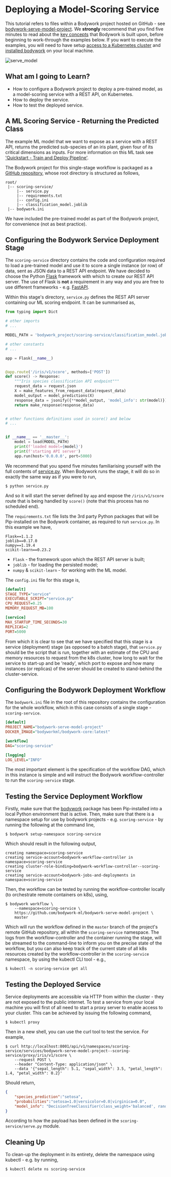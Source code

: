 # Deploying a Model-Scoring Service

This tutorial refers to files within a Bodywork project hosted on GitHub - see [bodywork-serve-model-project](https://github.com/bodywork-ml/bodywork-serve-model-project). We **strongly** recommend that you find five minutes to read about the [key concepts](key_concepts.md) that Bodywork is built upon, before beginning to work-through the examples below. If you want to execute the examples, you will need to have setup [access to a Kubernetes cluster](index.md#prerequisites) and [installed bodywork](installation.md) on your local machine.

![serve_model](images/serve_model.png)

## What am I going to Learn?

* How to configure a Bodywork project to deploy a pre-trained model, as a model-scoring service with a REST API, on Kubernetes.
* How to deploy the service.
* How to test the deployed service.

## A ML Scoring Service - Returning the Predicted Class

The example ML model that we want to expose as a service with a REST API, returns the predicted sub-species of an iris plant, given four of its critical dimensions as inputs. For more information on this ML task see ['Quickstart - Train and Deploy Pipeline'](quickstart_train_and_deploy.md#a-machine-learning-task).

The Bodywork project for this single-stage workflow is packaged as a [GitHub repository](https://github.com/bodywork-ml/bodywork-serve-model-project), whose root directory is structured as follows,

```text
root/
 |-- scoring-service/
     |-- service.py
     |-- requirements.txt
     |-- config.ini
     |-- classification_model.joblib
 |-- bodywork.ini
```

We have included the pre-trained model as part of the Bodywork project, for convenience (not as best practice).

## Configuring the Bodywork Service Deployment Stage

The `scoring-service` directory contains the code and configuration required to load a pre-trained model and use it to score a single instance (or row) of data, sent as JSON data to a REST API endpoint. We have decided to choose the Python [Flask](https://flask.palletsprojects.com/en/1.1.x/) framework with which to create our REST API server. The use of Flask is **not** a requirement in any way and you are free to use different frameworks - e.g. [FastAPI](https://fastapi.tiangolo.com).

Within this stage's directory, `service.py` defines the REST API server containing our ML scoring endpoint. It can be summarised as,

```python
from typing import Dict

# other imports
# ...

MODEL_PATH = 'bodywork_project/scoring-service/classification_model.joblib'

# other constants
# ...

app = Flask(__name__)


@app.route('/iris/v1/score', methods=['POST'])
def score() -> Response:
    """Iris species classification API endpoint"""
    request_data = request.json
    X = make_features_from_request_data(request_data)
    model_output = model_predictions(X)
    response_data = jsonify({**model_output, 'model_info': str(model)})
    return make_response(response_data)


# other functions definitions used in score() and below
# ...


if __name__ == '__master__':
    model = load(MODEL_PATH)
    print(f'loaded model={model}')
    print(f'starting API server')
    app.run(host='0.0.0.0', port=5000)
```

We recommend that you spend five minutes familiarising yourself with the full contents of [service.py](https://github.com/bodywork-ml/bodywork-serve-model-project/blob/master/scoring-service/service.py). When Bodywork runs the stage, it will do so in exactly the same way as if you were to run,

```shell
$ python service.py
```

And so it will start the server defined by `app` and expose the `/iris/v1/score` route that is being handled by `score()` (note that this process has no scheduled end).

The `requirements.txt` file lists the 3rd party Python packages that will be Pip-installed on the Bodywork container, as required to run `service.py`. In this example we have,

```text
Flask==1.1.2
joblib==0.17.0
numpy==1.19.4
scikit-learn==0.23.2
```

* `Flask` - the framework upon which the REST API server is built;
* `joblib` - for loading the persisted model;
* `numpy` & `scikit-learn` - for working with the ML model.

The `config.ini` file for this stage is,

```ini
[default]
STAGE_TYPE="service"
EXECUTABLE_SCRIPT="service.py"
CPU_REQUEST=0.25
MEMORY_REQUEST_MB=100

[service]
MAX_STARTUP_TIME_SECONDS=30
REPLICAS=2
PORT=5000
```

From which it is clear to see that we have specified that this stage is a service (deployment) stage (as opposed to a batch stage), that `service.py` should be the script that is run, together with an estimate of the CPU and memory resources to request from the k8s cluster, how long to wait for the service to start-up and be 'ready', which port to expose and how many instances (or replicas) of the server should be created to stand-behind the cluster-service.

## Configuring the Bodywork Deployment Workflow

The `bodywork.ini` file in the root of this repository contains the configuration for the whole workflow, which in this case consists of a single stage - `scoring-service`.

```ini
[default]
PROJECT_NAME="bodywork-serve-model-project"
DOCKER_IMAGE="bodyworkml/bodywork-core:latest"

[workflow]
DAG="scoring-service"

[logging]
LOG_LEVEL="INFO"
```

The most important element is the specification of the workflow DAG, which in this instance is simple and will instruct the Bodywork workflow-controller to run the `scoring-service` stage.

## Testing the Service Deployment Workflow

Firstly, make sure that the [bodywork](https://pypi.org/project/bodywork/) package has been Pip-installed into a local Python environment that is active. Then, make sure that there is a namespace setup for use by bodywork projects - e.g. `scoring-service` - by running the following at the command line,

```shell
$ bodywork setup-namespace scoring-service
```

Which should result in the following output,

```text
creating namespace=scoring-service
creating service-account=bodywork-workflow-controller in namespace=scoring-service
creating cluster-role-binding=bodywork-workflow-controller--scoring-service
creating service-account=bodywork-jobs-and-deployments in namespace=scoring-service
```

Then, the workflow can be tested by running the workflow-controller locally (to orchestrate remote containers on k8s), using,

```shell
$ bodywork workflow \
    --namespace=scoring-service \
    https://github.com/bodywork-ml/bodywork-serve-model-project \
    master
```

Which will run the workflow defined in the `master` branch of the project's remote GitHub repository, all within the `scoring-service` namespace. The logs from the workflow-controller and the container running the stage, will be streamed to the command-line to inform you on the precise state of the workflow, but you can also keep track of the current state of all k8s resources created by the workflow-controller in the `scoring-service` namespace, by using the kubectl CLI tool - e.g.,

```shell
$ kubectl -n scoring-service get all
```

## Testing the Deployed Service

Service deployments are accessible via HTTP from within the cluster - they are not exposed to the public internet. To test a service from your local machine you will first of all need to start a proxy server to enable access to your cluster. This can be achieved by issuing the following command,

```shell
$ kubectl proxy
```

Then in a new shell, you can use the curl tool to test the service. For example,

```shell
$ curl http://localhost:8001/api/v1/namespaces/scoring-service/services/bodywork-serve-model-project--scoring-service/proxy/iris/v1/score \
    --request POST \
    --header "Content-Type: application/json" \
    --data '{"sepal_length": 5.1, "sepal_width": 3.5, "petal_length": 1.4, "petal_width": 0.2}'
```

Should return,

```json
{
    "species_prediction":"setosa",
    "probabilities":"setosa=1.0|versicolor=0.0|virginica=0.0",
    "model_info": "DecisionTreeClassifier(class_weight='balanced', random_state=42)"
}
```

According to how the payload has been defined in the `scoring-service/serve.py` module.

## Cleaning Up

To clean-up the deployment in its entirety, delete the namespace using kubectl - e.g. by running,

```shell
$ kubectl delete ns scoring-service
```
